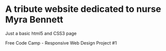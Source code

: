 # A tribute website dedicated to nurse Myra Bennett

Just a basic html5 and CSS3 page

Free Code Camp - Responsive Web Design Project #1
